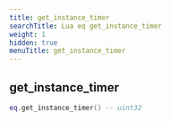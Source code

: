 ```yaml
---
title: get_instance_timer
searchTitle: Lua eq get_instance_timer
weight: 1
hidden: true
menuTitle: get_instance_timer
---
```

## get_instance_timer
```lua
eq.get_instance_timer() -- uint32
```